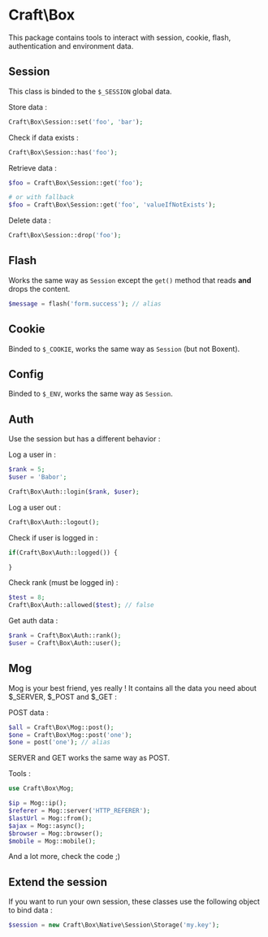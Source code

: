 # Craft\Box

This package contains tools to interact with session, cookie, flash, authentication and environment data.


## Session

This class is binded to the `$_SESSION` global data.

Store data :

```php
Craft\Box\Session::set('foo', 'bar');
```

Check if data exists :

```php
Craft\Box\Session::has('foo');
```

Retrieve data :

```php
$foo = Craft\Box\Session::get('foo');

# or with fallback
$foo = Craft\Box\Session::get('foo', 'valueIfNotExists');
```

Delete data :

```php
Craft\Box\Session::drop('foo');
```


## Flash

Works the same way as `Session` except the `get()` method that reads **and** drops the content.

```php
$message = flash('form.success'); // alias
```


## Cookie

Binded to `$_COOKIE`, works the same way as `Session` (but not Boxent).


## Config

Binded to `$_ENV`, works the same way as `Session`.


## Auth

Use the session but has a different behavior :

Log a user in :

```php
$rank = 5;
$user = 'Babor';

Craft\Box\Auth::login($rank, $user);
```

Log a user out :

```php
Craft\Box\Auth::logout();
```

Check if user is logged in :

```php
if(Craft\Box\Auth::logged()) {

}
```

Check rank (must be logged in) :

```php
$test = 8;
Craft\Box\Auth::allowed($test); // false
```

Get auth data :

```php
$rank = Craft\Box\Auth::rank();
$user = Craft\Box\Auth::user();
```


## Mog

Mog is your best friend, yes really !
It contains all the data you need about $_SERVER, $_POST and $_GET :

POST data :

```php
$all = Craft\Box\Mog::post();
$one = Craft\Box\Mog::post('one');
$one = post('one'); // alias
```

SERVER and GET works the same way as POST.

Tools :

```php
use Craft\Box\Mog;

$ip = Mog::ip();
$referer = Mog::server('HTTP_REFERER');
$lastUrl = Mog::from();
$ajax = Mog::async();
$browser = Mog::browser();
$mobile = Mog::mobile();
```

And a lot more, check the code ;)


## Extend the session

If you want to run your own session, these classes use the following object to bind data :

```php
$session = new Craft\Box\Native\Session\Storage('my.key');
```